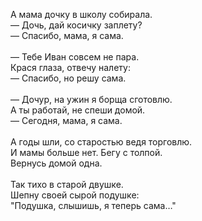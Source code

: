 А мама дочку в школу собирала.<br />— Дочь, дай косичку заплету?<br />— Спасибо, мама, я сама.<br /><br />— Тебе Иван совсем не пара.<br />Крася глаза, отвечу налету:<br />— Спасибо, но решу сама.<br /><br />— Дочур, на ужин я борща сготовлю.<br />А ты работай, не спеши домой.<br />— Сегодня, мама, я сама.<br /><br />А годы шли, со старостью ведя торговлю.<br />И мамы больше нет. Бегу с толпой.<br />Вернусь домой одна.<br /><br />Так тихо в старой двушке.<br />Шепну своей сырой подушке:<br />"Подушка, слышишь, я теперь сама…"<br /><br />
